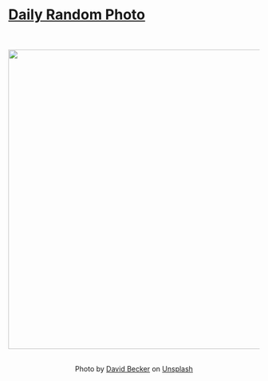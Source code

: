 # [Daily Random Photo](https://www.dailyrandomphoto.com/)

<div align="center">
  <br>
  <br>
  <a href="https://www.dailyrandomphoto.com/p/2025/2025-01-19/"><img src="https://images.unsplash.com/photo-1731432246387-1bc4274a5a12?crop=entropy&cs=tinysrgb&fit=max&fm=jpg&ixid=M3w3NzUwOHwwfDF8cmFuZG9tfHx8fHx8fHx8MTczNzI0NzM0OHw&ixlib=rb-4.0.3&q=80&w=1080" width="600px"></a>
  <br>
  <br>
  <p class="has-text-grey">Photo by <a href="https://unsplash.com/@beckerworks?utm_source=Daily%20Random%20Photo&amp;utm_medium=referral" target="_blank" rel="noopener noreferrer">David Becker</a> on <a href="https://unsplash.com/photos/a-snowy-landscape-with-a-mountain-in-the-background-DbOpVy3X9Ww?utm_source=Daily%20Random%20Photo&amp;utm_medium=referral" target="_blank" rel="noopener noreferrer">Unsplash</a></p>
</div>
